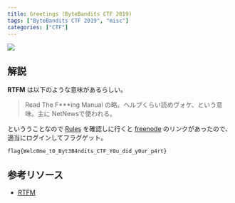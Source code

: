 ```yaml
---
title: Greetings (ByteBandits CTF 2019)
tags: ["ByteBandits CTF 2019", "misc"]
categories: ["CTF"]
---
```


<img src="greetings.png">

## 解説

**RTFM** は以下のような意味があるらしい。

> Read The F***ing Manual の略。ヘルプくらい読めヴォケ、という意味。主に NetNewsで使われる。

といううことなので [Rules](https://ctf.euristica.in/rules) を確認しに行くと [freenode](https://webchat.freenode.net/?channels=#BBCTF) のリンクがあったので、適当にログインしてフラグゲット。

`flag{Welc0me_t0_Byt3B4ndits_CTF_Y0u_did_y0ur_p4rt}`

## 参考リソース

- [RTFM](http://d.hatena.ne.jp/keyword/RTFM)